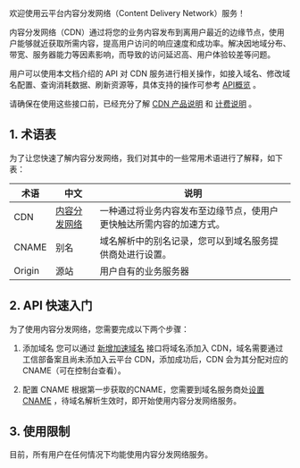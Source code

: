欢迎使用云平台内容分发网络（Content Delivery Network）服务！

内容分发网络（CDN）通过将您的业务内容发布到离用户最近的边缘节点，使用户能够就近获取所需内容，提高用户访问的响应速度和成功率。解决因地域分布、带宽、服务器能力等因素影响，而导致的访问延迟高、用户体验较差等问题。

用户可以使用本文档介绍的 API 对 CDN 服务进行相关操作，如接入域名、修改域名配置、查询消耗数据、刷新资源等，具体支持的操作可参考 [API概览](/doc/api/231/1723) 。 

请确保在使用这些接口前，已经充分了解 [CDN 产品说明](/doc/product/228/2939) 和 [计费说明](/document/product/228/2949) 。

## 1. 术语表
为了让您快速了解内容分发网络，我们对其中的一些常用术语进行了解释，如下表：

| 术语     | 中文                                       | 说明                                 |
| ------ | ---------------------------------------- | ---------------------------------- |
| CDN    | [内容分发网络](/doc/product/228/2939) | 一种通过将业务内容发布至边缘节点，使用户更快触达所需内容的加速方式。 |
| CNAME  | 别名                                       | 域名解析中的别名记录，您可以到域名服务提供商处进行设置。       |
| Origin | 源站                                       | 用户自有的业务服务器                         |


## 2. API 快速入门

为了使用内容分发网络，您需要完成以下两个步骤：

1. 添加域名
   您可以通过 [新增加速域名](/doc/api/231/1406) 接口将域名添加入 CDN，域名需要通过工信部备案且尚未添加入云平台 CDN，添加成功后，CDN 会为其分配对应的 CNAME（可在控制台查看）。

2. 配置 CNAME
   根据第一步获取的CNAME，您需要到域名服务商处[设置 CNAME](/doc/product/228/3121) ，待域名解析生效时，即开始使用内容分发网络服务。

## 3. 使用限制
目前，所有用户在任何情况下均能使用内容分发网络服务。


